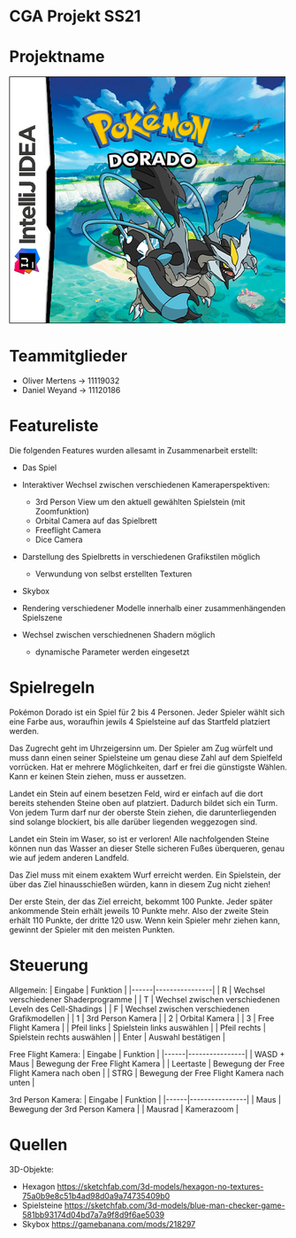 # CGA Projekt SS21

# Projektname
![Image](./project/Abschlussprojekt/Texturen/Cover.png)

# Teammitglieder
- Oliver Mertens ->  11119032
- Daniel Weyand  ->  11120186

# Featureliste
Die folgenden Features wurden allesamt in Zusammenarbeit erstellt:
- Das Spiel

- Interaktiver Wechsel zwischen verschiedenen Kameraperspektiven:
  - 3rd Person View um den aktuell gewählten Spielstein (mit Zoomfunktion)
  - Orbital Camera auf das Spielbrett
  - Freeflight Camera
  - Dice Camera
  
- Darstellung des Spielbretts in verschiedenen Grafikstilen möglich
  - Verwundung von selbst erstellten Texturen
- Skybox 
- Rendering verschiedener Modelle innerhalb einer zusammenhängenden Spielszene
- Wechsel zwischen verschiednenen Shadern möglich
  - dynamische Parameter werden eingesetzt 

# Spielregeln
Pokémon Dorado ist ein Spiel für 2 bis 4 Personen. Jeder Spieler wählt sich eine Farbe aus, woraufhin jewils 4 Spielsteine auf das Startfeld platziert werden.

Das Zugrecht geht im Uhrzeigersinn um. Der Spieler am Zug würfelt und muss dann einen seiner Spielsteine um genau diese Zahl auf dem Spielfeld vorrücken. Hat er mehrere Möglichkeiten, darf er frei die günstigste Wählen. Kann er keinen Stein ziehen, muss er aussetzen.

Landet ein Stein auf einem besetzen Feld, wird er einfach auf die dort bereits stehenden Steine oben auf platziert. Dadurch bildet sich ein Turm. Von jedem Turm darf nur der oberste Stein ziehen, die darunterliegenden sind solange blockiert, bis alle darüber liegenden weggezogen sind.

Landet ein Stein im Waser, so ist er verloren! Alle nachfolgenden Steine können nun das Wasser an dieser Stelle sicheren Fußes überqueren, genau wie auf jedem anderen Landfeld.

Das Ziel muss mit einem exaktem Wurf erreicht werden. Ein Spielstein, der über das Ziel hinausschießen würden, kann in diesem Zug nicht ziehen!

Der erste Stein, der das Ziel erreicht, bekommt 100 Punkte. Jeder später ankommende Stein erhält jeweils 10 Punkte mehr. Also der zweite Stein erhält 110 Punkte, der dritte 120 usw. Wenn kein Spieler mehr ziehen kann, gewinnt der Spieler mit den meisten Punkten.

# Steuerung
Allgemein:
| Eingabe | Funktion | 
|------|----------------|
| R | Wechsel verschiedener Shaderprogramme | 
| T | Wechsel zwischen verschiedenen Leveln des Cell-Shadings | 
| F | Wechsel zwischen verschiedenen Grafikmodellen | 
| 1 | 3rd Person Kamera | 
| 2 | Orbital Kamera | 
| 3 | Free Flight Kamera | 
| Pfeil links | Spielstein links auswählen | 
| Pfeil rechts | Spielstein rechts auswählen | 
| Enter | Auswahl bestätigen | 

Free Flight Kamera:
| Eingabe | Funktion | 
|------|----------------|
| WASD + Maus | Bewegung der Free Flight Kamera | 
| Leertaste | Bewegung der Free Flight Kamera nach oben | 
| STRG |  Bewegung der Free Flight Kamera nach unten | 

3rd Person Kamera:
| Eingabe | Funktion | 
|------|----------------|
| Maus | Bewegung der 3rd Person Kamera | 
| Mausrad | Kamerazoom | 

# Quellen
3D-Objekte:
- Hexagon       https://sketchfab.com/3d-models/hexagon-no-textures-75a0b9e8c51b4ad98d0a9a74735409b0
- Spielsteine   https://sketchfab.com/3d-models/blue-man-checker-game-581bb93174d04bd7a7a9f8d9f6ae5039  
- Skybox        https://gamebanana.com/mods/218297
